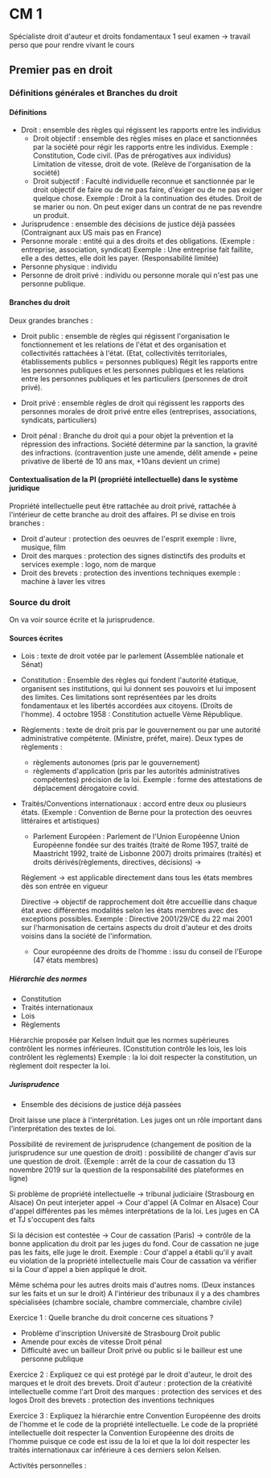 # CM 1
Spécialiste droit d'auteur et droits fondamentaux
1 seul examen -> travail perso que pour rendre vivant le cours

## Premier pas en droit


### Définitions générales et Branches du droit
#### Définitions
- Droit : ensemble des règles qui régissent les rapports entre les individus
    - Droit objectif : ensemble des règles mises en place et sanctionnées par la société pour régir les rapports entre les individus.
        Exemple : Constitution, Code civil. (Pas de prérogatives aux individus)
                  Limitation de vitesse, droit de vote. (Relève de l'organisation de la société)
    - Droit subjectif : Faculté individuelle reconnue et sanctionnée par le droit objectif de faire ou de ne pas faire, d'éxiger ou de ne pas exiger quelque chose.
    Exemple : Droit à la continuation des études. Droit de se marier ou non.
             On peut exiger dans un contrat de ne pas revendre un produit.
- Jurisprudence : ensemble des décisions de justice déjà passées (Contraignant aux US mais pas en France) 
- Personne morale : entité qui a des droits et des obligations. (Exemple : entreprise, association, syndicat)
    Exemple : Une entreprise fait faillite, elle a des dettes, elle doit les payer. (Responsabilité limitée)
- Personne physique : individu
- Personne de droit privé : individu ou personne morale qui n'est pas une personne publique.
#### Branches du droit
Deux grandes branches :
- Droit public : ensemble de règles qui régissent l'organisation le fonctionnement et les relations de l'état et des organisation et collectivités rattachées à l'état. (Etat, collectivités territoriales, établissements publics = personnes publiques)
Régit les rapports entre les personnes publiques et les personnes publiques et les relations entre les personnes publiques et les particuliers (personnes de droit privé).

- Droit privé : ensemble règles de droit qui régissent les rapports des personnes morales de droit privé entre elles (entreprises, associations, syndicats, particuliers)

- Droit pénal : Branche du droit qui a pour objet la prévention et la répression des infractions.
Société détermine par la sanction, la gravité des infractions. (contravention juste une amende, délit amende + peine privative de liberté de 10 ans max, +10ans devient un crime)

#### Contextualisation de la PI (propriété intellectuelle) dans le système juridique
Propriété intellectuelle peut être rattachée au droit privé, rattachée à l'intérieur de cette branche au droit des affaires. 
PI se divise en trois branches :
- Droit d'auteur : protection des oeuvres de l'esprit
    exemple : livre, musique, film
- Droit des marques : protection des signes distinctifs des produits et services
    exemple : logo, nom de marque
- Droit des brevets : protection des inventions techniques 
    exemple : machine à laver les vitres


### Source du droit
On va voir source écrite et la jurisprudence.
#### Sources écrites
- Lois : texte de droit votée par le parlement (Assemblée nationale et Sénat)
- Constitution : Ensemble des règles qui fondent l'autorité étatique, organisent ses institutions, qui lui donnent ses pouvoirs et lui imposent des limites. Ces limitations sont représentées par les droits fondamentaux et les libertés accordées aux citoyens. (Droits de l'homme). 4 octobre 1958 : Constitution actuelle Vème République.
- Règlements : texte de droit pris par le gouvernement ou par une autorité administrative compétente. (Ministre, préfet, maire). Deux types de règlements :  
    - règlements autonomes (pris par le gouvernement)
    - règlements d'application (pris par les autorités administratives compétentes) précision de la loi. Exemple : forme des attestations de déplacement dérogatoire covid.
- Traités/Conventions internationaux : accord entre deux ou plusieurs états. (Exemple : Convention de Berne pour la protection des oeuvres littéraires et artistiques)
    - Parlement Européen : Parlement de l'Union Européenne
    Union Européenne fondée sur des traités (traité de Rome 1957, traité de Maastricht 1992, traité de Lisbonne 2007) droits primaires (traités) et droits dérivés(règlements, directives, décisions) -> 

    Réglement -> est applicable directement dans tous les états membres dès son entrée en vigueur

    Directive -> objectif de rapprochement doit être accueillie dans chaque état avec différentes modalités selon les états membres avec des exceptions possibles.
    Exemple : Directive 2001/29/CE du 22 mai 2001 sur l'harmonisation de certains aspects du droit d'auteur et des droits voisins dans la société de l'information.
    - Cour européenne des droits de l'homme : issu du conseil de l'Europe (47 états membres)

##### Hiérarchie des normes
- Constitution
- Traités internationaux
- Lois
- Règlements

Hiérarchie proposée par Kelsen
Induit que les normes supérieures contrôlent les normes inférieures. (Constitution contrôle les lois, les lois contrôlent les règlements)
Exemple : la loi doit respecter la constitution, un règlement doit respecter la loi.

##### Jurisprudence
- Ensemble des décisions de justice déjà passées

Droit laisse une place à l'interprétation. Les juges ont un rôle important dans l'interprétation des textes de loi. 

Possibilité de revirement de jurisprudence (changement de position de la jurisprudence sur une question de droit) : possibilité de changer d'avis sur une question de droit. (Exemple : arrêt de la cour de cassation du 13 novembre 2019 sur la question de la responsabilité des plateformes en ligne)

Si problème de propriété intellectuelle -> tribunal judiciaire (Strasbourg en Alsace)
On peut interjeter appel -> Cour d'appel (A Colmar en Alsace)
Cour d'appel différentes pas les mêmes interprétations de la loi.
Les juges en CA et TJ s'occupent des faits

Si la décision est contestée -> Cour de cassation (Paris) -> contrôle de la bonne application du droit par les juges du fond.
Cour de cassation ne juge pas les faits, elle juge le droit.
Exemple : Cour d'appel a établi qu'il y avait eu violation de la propriété intellectuelle mais Cour de cassation va vérifier si la Cour d'appel a bien appliqué le droit.

Même schéma pour les autres droits mais d'autres noms. (Deux instances sur les faits et un sur le droit)
A l'intérieur des tribunaux il y a des chambres spécialisées (chambre sociale, chambre commerciale, chambre civile)

Exercice 1 :
Quelle branche du droit concerne ces situations ?

- Problème d'inscription Université de Strasbourg
   Droit public
- Amende pour excès de vitesse
   Droit pénal
- Difficulté avec un bailleur
   Droit privé ou public si le bailleur est une personne publique

Exercice 2 :
Expliquez ce qui est protégé par le droit d'auteur, le droit des marques et le droit des brevets.
Droit d'auteur : protection de la créativité intellectuelle comme l'art
Droit des marques : protection des services et des logos
Droit des brevets : protection des inventions techniques

Exercice 3 :
 Expliquez la hiérarchie entre Convention Européenne des droits de l'homme et le code de la propriété intellectuelle.
 Le code de la propriété intellectuelle doit respecter la Convention Européenne des droits de l'homme puisque ce code est issu de la loi et que la loi doit respecter les traités internationaux car inférieure à ces derniers selon Kelsen.

Activités personnelles :

